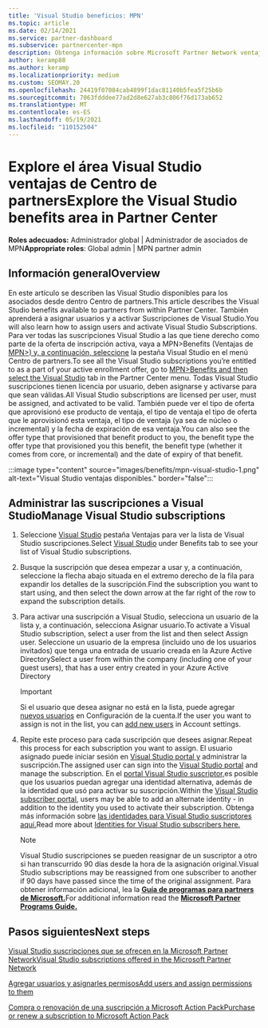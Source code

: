 ```yaml
---
title: 'Visual Studio beneficios: MPN'
ms.topic: article
ms.date: 02/14/2021
ms.service: partner-dashboard
ms.subservice: partnercenter-mpn
description: Obtenga información sobre Microsoft Partner Network ventajas de mpn (MPN) para Suscripciones de Visual Studio
author: keramp88
ms.author: keramp
ms.localizationpriority: medium
ms.custom: SEOMAY.20
ms.openlocfilehash: 24419f07084cab4899f1dac81140b5fea5f25b6b
ms.sourcegitcommit: 7063fdddee77ad2d8e627ab3c806f76d173ab652
ms.translationtype: MT
ms.contentlocale: es-ES
ms.lasthandoff: 05/19/2021
ms.locfileid: "110152504"
---
```

# <a name="explore-the-visual-studio-benefits-area-in-partner-center"></a><span data-ttu-id="6868b-103">Explore el área Visual Studio ventajas de Centro de partners</span><span class="sxs-lookup"><span data-stu-id="6868b-103">Explore the Visual Studio benefits area in Partner Center</span></span>

<span data-ttu-id="6868b-104">**Roles adecuados:** Administrador global | Administrador de asociados de MPN</span><span class="sxs-lookup"><span data-stu-id="6868b-104">**Appropriate roles**: Global admin | MPN partner admin</span></span>

## <a name="overview"></a><span data-ttu-id="6868b-105">Información general</span><span class="sxs-lookup"><span data-stu-id="6868b-105">Overview</span></span>

<span data-ttu-id="6868b-106">En este artículo se describen las Visual Studio disponibles para los asociados desde dentro Centro de partners.</span><span class="sxs-lookup"><span data-stu-id="6868b-106">This article describes the Visual Studio benefits available to partners from within Partner Center.</span></span> <span data-ttu-id="6868b-107">También aprenderá a asignar usuarios y a activar Suscripciones de Visual Studio.</span><span class="sxs-lookup"><span data-stu-id="6868b-107">You will also learn how to assign users and activate Visual Studio Subscriptions.</span></span> <span data-ttu-id="6868b-108">Para ver todas las suscripciones Visual Studio a las que tiene derecho como parte de la oferta de inscripción activa, vaya a MPN>Benefits (Ventajas de  [MPN>) y, a continuación, seleccione](https://partner.microsoft.com/dashboard/mpn/membership/benefits/visualstudio) la pestaña Visual Studio en el menú Centro de partners.</span><span class="sxs-lookup"><span data-stu-id="6868b-108">To see all the Visual Studio subscriptions you’re entitled to as a part of your active enrollment offer, go to  [MPN>Benefits and then select the Visual Studio](https://partner.microsoft.com/dashboard/mpn/membership/benefits/visualstudio) tab in the Partner Center menu.</span></span> <span data-ttu-id="6868b-109">Todas Visual Studio suscripciones tienen licencia por usuario, deben asignarse y activarse para que sean válidas.</span><span class="sxs-lookup"><span data-stu-id="6868b-109">All Visual Studio subscriptions are licensed per user, must be assigned, and activated to be valid.</span></span> <span data-ttu-id="6868b-110">También puede ver el tipo de oferta que aprovisionó ese producto de ventaja, el tipo de ventaja el tipo de oferta que le aprovisionó esta ventaja, el tipo de ventaja (ya sea de núcleo o incremental) y la fecha de expiración de esa ventaja.</span><span class="sxs-lookup"><span data-stu-id="6868b-110">You can also see the offer type that provisioned that benefit product to you, the benefit type the offer type that provisioned you this benefit, the benefit type (whether it comes from core, or incremental) and the date of expiry of that benefit.</span></span>

:::image type="content" source="images/benefits/mpn-visual-studio-1.png" alt-text="Visual Studio ventajas disponibles." border="false":::

## <a name="manage-visual-studio-subscriptions"></a><span data-ttu-id="6868b-112">Administrar las suscripciones a Visual Studio</span><span class="sxs-lookup"><span data-stu-id="6868b-112">Manage Visual Studio subscriptions</span></span>

1. <span data-ttu-id="6868b-113">Seleccione [Visual Studio](https://partner.microsoft.com/dashboard/mpn/membership/benefits/visualstudio) pestaña Ventajas para ver la lista de Visual Studio suscripciones.</span><span class="sxs-lookup"><span data-stu-id="6868b-113">Select [Visual Studio](https://partner.microsoft.com/dashboard/mpn/membership/benefits/visualstudio) under Benefits tab to see your list of Visual Studio subscriptions.</span></span>

2. <span data-ttu-id="6868b-114">Busque la suscripción que desea empezar a usar y, a continuación, seleccione la flecha abajo situada en el extremo derecho de la fila para expandir los detalles de la suscripción.</span><span class="sxs-lookup"><span data-stu-id="6868b-114">Find the subscription you want to start using, and then select the down arrow at the far right of the row to expand the subscription details.</span></span>

3. <span data-ttu-id="6868b-115">Para activar una suscripción a Visual Studio, selecciona un usuario de la lista y, a continuación, selecciona Asignar usuario.</span><span class="sxs-lookup"><span data-stu-id="6868b-115">To activate a Visual Studio subscription, select a user from the list and then select Assign user.</span></span> <span data-ttu-id="6868b-116">Seleccione un usuario de la empresa (incluido uno de los usuarios invitados) que tenga una entrada de usuario creada en la Azure Active Directory</span><span class="sxs-lookup"><span data-stu-id="6868b-116">Select a user from within the company (including one of your guest users), that has a user entry created in your Azure Active Directory</span></span>

   > [!IMPORTANT]
   > <span data-ttu-id="6868b-117">Si el usuario que desea asignar no está en la lista, puede agregar [nuevos usuarios](create-user-accounts-and-set-permissions.md) en Configuración de la cuenta.</span><span class="sxs-lookup"><span data-stu-id="6868b-117">If the user you want to assign is not in the list, you can [add new users](create-user-accounts-and-set-permissions.md) in Account settings.</span></span>

4. <span data-ttu-id="6868b-118">Repite este proceso para cada suscripción que desees asignar.</span><span class="sxs-lookup"><span data-stu-id="6868b-118">Repeat this process for each subscription you want to assign.</span></span> <span data-ttu-id="6868b-119">El usuario asignado puede iniciar sesión en [Visual Studio portal y](https://my.visualstudio.com/) administrar la suscripción.</span><span class="sxs-lookup"><span data-stu-id="6868b-119">The assigned user can sign into the [Visual Studio portal](https://my.visualstudio.com/) and manage the subscription.</span></span> <span data-ttu-id="6868b-120">En el [portal Visual Studio suscriptor,](https://my.visualstudio.com/?wt.mc_id=o%7Emsft%7Edocs)es posible que los usuarios puedan agregar una identidad alternativa, además de la identidad que usó para activar su suscripción.</span><span class="sxs-lookup"><span data-stu-id="6868b-120">Within the [Visual Studio subscriber portal](https://my.visualstudio.com/?wt.mc_id=o%7Emsft%7Edocs), users may be able to add an alternate identity - in addition to the identity you used to activate their subscription.</span></span> <span data-ttu-id="6868b-121">Obtenga más información sobre [las identidades para Visual Studio suscriptores aquí.](/visualstudio/subscriptions/vs-alternate-identity)</span><span class="sxs-lookup"><span data-stu-id="6868b-121">Read more about [Identities for Visual Studio subscribers here.](/visualstudio/subscriptions/vs-alternate-identity)</span></span>

   > [!Note]
   > <span data-ttu-id="6868b-122">Visual Studio suscripciones se pueden reasignar de un suscriptor a otro si han transcurrido 90 días desde la hora de la asignación original.</span><span class="sxs-lookup"><span data-stu-id="6868b-122">Visual Studio subscriptions may be reassigned from one subscriber to another if 90 days have passed since the time of the original assignment.</span></span> <span data-ttu-id="6868b-123">Para obtener información adicional, lea la **[Guía de programas para partners de Microsoft.](https://aka.ms/partner-benefits-use-guide)**</span><span class="sxs-lookup"><span data-stu-id="6868b-123">For additional information read the **[Microsoft Partner Programs Guide.](https://aka.ms/partner-benefits-use-guide)**</span></span>

## <a name="next-steps"></a><span data-ttu-id="6868b-124">Pasos siguientes</span><span class="sxs-lookup"><span data-stu-id="6868b-124">Next steps</span></span>

[<span data-ttu-id="6868b-125">Visual Studio suscripciones que se ofrecen en la Microsoft Partner Network</span><span class="sxs-lookup"><span data-stu-id="6868b-125">Visual Studio subscriptions offered in the Microsoft Partner Network</span></span>](/visualstudio/subscriptions/program-mpn)

[<span data-ttu-id="6868b-126">Agregar usuarios y asignarles permisos</span><span class="sxs-lookup"><span data-stu-id="6868b-126">Add users and assign permissions to them</span></span>](create-user-accounts-and-set-permissions.md)

[<span data-ttu-id="6868b-127">Compra o renovación de una suscripción a Microsoft Action Pack</span><span class="sxs-lookup"><span data-stu-id="6868b-127">Purchase or renew a subscription to Microsoft Action Pack</span></span>](mpn-get-action-pack.md)

